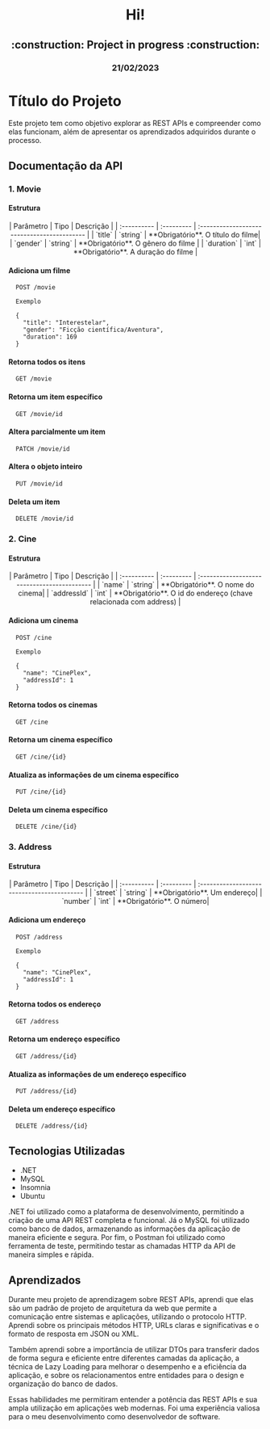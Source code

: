 <h1 align="center">Hi!</h1>
<h2 align="center">
:construction: Project in progress :construction:
</h2>
<h3 align="center">21/02/2023</h3>


# Título do Projeto

Este projeto tem como objetivo explorar as REST APIs e compreender como elas funcionam, além de apresentar os aprendizados adquiridos durante o processo.


## Documentação da API

### 1. Movie

#### Estrutura

<div align="center">
| Parâmetro   | Tipo       | Descrição                                   |
| :---------- | :--------- | :------------------------------------------ |
| `title`      | `string` | **Obrigatório**. O título do filme|
| `gender`      | `string` | **Obrigatório**. O gênero do filme |
| `duration`      | `int` | **Obrigatório**. A duração do filme |
</div>

#### Adiciona um filme

```http
  POST /movie

  Exemplo

  {
    "title": "Interestelar",
    "gender": "Ficção científica/Aventura",
    "duration": 169
  }
```

#### Retorna todos os itens

```http
  GET /movie
```

#### Retorna um item específico

```http
  GET /movie/id
```

#### Altera parcialmente um item

```http
  PATCH /movie/id
```

#### Altera o objeto inteiro

```http
  PUT /movie/id
```

#### Deleta um item

```http
  DELETE /movie/id
```

### 2. Cine

#### Estrutura

<div align="center">
| Parâmetro   | Tipo       | Descrição                                   |
| :---------- | :--------- | :------------------------------------------ |
| `name`      | `string` | **Obrigatório**. O nome do cinema|
| `addressId`      | `int` | **Obrigatório**. O id do endereço (chave relacionada com address) |
</div>

#### Adiciona um cinema

```
  POST /cine

  Exemplo

  {
    "name": "CinePlex",
    "addressId": 1
  }
```

#### Retorna todos os cinemas

```
  GET /cine
```


#### Retorna um cinema específico

```
  GET /cine/{id}
```


#### Atualiza as informações de um cinema específico

```
  PUT /cine/{id}
```


#### Deleta um cinema específico

```
  DELETE /cine/{id}
```

### 3. Address

#### Estrutura

<div align="center">
| Parâmetro   | Tipo       | Descrição                                   |
| :---------- | :--------- | :------------------------------------------ |
| `street`      | `string` | **Obrigatório**. Um endereço|
| `number`      | `int`    | **Obrigatório**. O número|
</div>

#### Adiciona um endereço

```
  POST /address

  Exemplo

  {
    "name": "CinePlex",
    "addressId": 1
  }
```

#### Retorna todos os endereço

```
  GET /address
```


#### Retorna um endereço específico

```
  GET /address/{id}
```


#### Atualiza as informações de um endereço específico

```
  PUT /address/{id}
```


#### Deleta um endereço específico

```
  DELETE /address/{id}
```

## Tecnologias Utilizadas
- .NET
- MySQL
- Insomnia
- Ubuntu

.NET foi utilizado como a plataforma de desenvolvimento, permitindo a criação de uma API REST completa e funcional. Já o MySQL foi utilizado como banco de dados, armazenando as informações da aplicação de maneira eficiente e segura. Por fim, o Postman foi utilizado como ferramenta de teste, permitindo testar as chamadas HTTP da API de maneira simples e rápida.

## Aprendizados

Durante meu projeto de aprendizagem sobre REST APIs, aprendi que elas são um padrão de projeto de arquitetura da web que permite a comunicação entre sistemas e aplicações, utilizando o protocolo HTTP. Aprendi sobre os principais métodos HTTP, URLs claras e significativas e o formato de resposta em JSON ou XML.

Também aprendi sobre a importância de utilizar DTOs para transferir dados de forma segura e eficiente entre diferentes camadas da aplicação, a técnica de Lazy Loading para melhorar o desempenho e a eficiência da aplicação, e sobre os relacionamentos entre entidades para o design e organização do banco de dados.

Essas habilidades me permitiram entender a potência das REST APIs e sua ampla utilização em aplicações web modernas. Foi uma experiência valiosa para o meu desenvolvimento como desenvolvedor de software.


